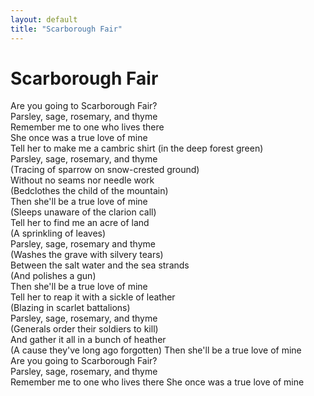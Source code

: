 ```yaml
---
layout: default
title: "Scarborough Fair"
---
```


# Scarborough Fair

Are you going to Scarborough Fair?  
Parsley, sage, rosemary, and thyme  
Remember me to one who lives there  
She once was a true love of mine  
Tell her to make me a cambric shirt (in the deep forest green)  
Parsley, sage, rosemary, and thyme  
(Tracing of sparrow on snow-crested ground)  
Without no seams nor needle work  
(Bedclothes the child of the mountain)  
Then she'll be a true love of mine  
(Sleeps unaware of the clarion call)  
Tell her to find me an acre of land  
(A sprinkling of leaves)  
Parsley, sage, rosemary and thyme  
(Washes the grave with silvery tears)  
Between the salt water and the sea strands  
(And polishes a gun)  
Then she'll be a true love of mine  
Tell her to reap it with a sickle of leather  
(Blazing in scarlet battalions)  
Parsley, sage, rosemary, and thyme  
(Generals order their soldiers to kill)  
And gather it all in a bunch of heather  
(A cause they've long ago forgotten) 
Then she'll be a true love of mine  
Are you going to Scarborough Fair?  
Parsley, sage, rosemary, and thyme  
Remember me to one who lives there 
She once was a true love of mine 
